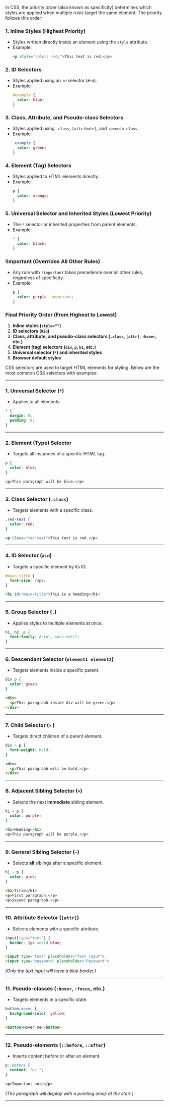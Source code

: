 In CSS, the priority order (also known as specificity) determines which styles are applied when multiple rules target the same element. The priority follows this order:

### **1. Inline Styles** (Highest Priority)
- Styles written directly inside an element using the `style` attribute.
- Example:  
  ```html
  <p style="color: red;">This text is red.</p>
  ```

### **2. ID Selectors**
- Styles applied using an `id` selector (`#id`).
- Example:  
  ```css
  #example {
    color: blue;
  }
  ```

### **3. Class, Attribute, and Pseudo-class Selectors**
- Styles applied using `.class`, `[attribute]`, and `:pseudo-class`.
- Example:  
  ```css
  .example {
    color: green;
  }
  ```

### **4. Element (Tag) Selectors**
- Styles applied to HTML elements directly.
- Example:  
  ```css
  p {
    color: orange;
  }
  ```

### **5. Universal Selector and Inherited Styles (Lowest Priority)**
- The `*` selector or inherited properties from parent elements.
- Example:  
  ```css
  * {
    color: black;
  }
  ```

### **!important (Overrides All Other Rules)**
- Any rule with `!important` takes precedence over all other rules, regardless of specificity.
- Example:  
  ```css
  p {
    color: purple !important;
  }
  ```

### **Final Priority Order (From Highest to Lowest)**
1. **Inline styles (`style=""`)**
2. **ID selectors (`#id`)**
3. **Class, attribute, and pseudo-class selectors (`.class`, `[attr]`, `:hover`, etc.)**
4. **Element (tag) selectors (`div`, `p`, `h1`, etc.)**
5. **Universal selector (`*`) and inherited styles**
6. **Browser default styles**



CSS selectors are used to target HTML elements for styling. Below are the most common CSS selectors with examples:

---

### **1. Universal Selector (`*`)**
- Applies to all elements.
```css
* {
  margin: 0;
  padding: 0;
}
```

---

### **2. Element (Type) Selector**
- Targets all instances of a specific HTML tag.
```css
p {
  color: blue;
}
```
```html
<p>This paragraph will be blue.</p>
```

---

### **3. Class Selector (`.class`)**
- Targets elements with a specific class.
```css
.red-text {
  color: red;
}
```
```html
<p class="red-text">This text is red.</p>
```

---

### **4. ID Selector (`#id`)**
- Targets a specific element by its ID.
```css
#main-title {
  font-size: 24px;
}
```
```html
<h1 id="main-title">This is a heading</h1>
```

---

### **5. Group Selector (`,`)**
- Applies styles to multiple elements at once.
```css
h1, h2, p {
  font-family: Arial, sans-serif;
}
```

---

### **6. Descendant Selector (`element1 element2`)**
- Targets elements inside a specific parent.
```css
div p {
  color: green;
}
```
```html
<div>
  <p>This paragraph inside div will be green.</p>
</div>
```

---

### **7. Child Selector (`>` )**
- Targets direct children of a parent element.
```css
div > p {
  font-weight: bold;
}
```
```html
<div>
  <p>This paragraph will be bold.</p>
</div>
```

---

### **8. Adjacent Sibling Selector (`+`)**
- Selects the next **immediate** sibling element.
```css
h1 + p {
  color: purple;
}
```
```html
<h1>Heading</h1>
<p>This paragraph will be purple.</p>
```

---

### **9. General Sibling Selector (`~`)**
- Selects **all** siblings after a specific element.
```css
h1 ~ p {
  color: pink;
}
```
```html
<h1>Title</h1>
<p>First paragraph.</p>
<p>Second paragraph.</p>
```

---

### **10. Attribute Selector (`[attr]`)**
- Selects elements with a specific attribute.
```css
input[type="text"] {
  border: 2px solid blue;
}
```
```html
<input type="text" placeholder="Text input">
<input type="password" placeholder="Password">
```
*(Only the text input will have a blue border.)*

---

### **11. Pseudo-classes (`:hover`, `:focus`, etc.)**
- Targets elements in a specific state.
```css
button:hover {
  background-color: yellow;
}
```
```html
<button>Hover me</button>
```

---

### **12. Pseudo-elements (`::before`, `::after`)** 
- Inserts content before or after an element.
```css
p::before {
  content: "👉 ";
}
```
```html
<p>Important note</p>
```
*(The paragraph will display with a pointing emoji at the start.)*

---

